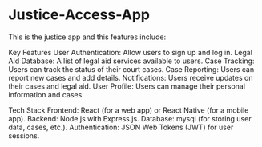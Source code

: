 # Justice-Access-App
This is the justice app and this features include:

Key Features
User Authentication: Allow users to sign up and log in.
Legal Aid Database: A list of legal aid services available to users.
Case Tracking: Users can track the status of their court cases.
Case Reporting: Users can report new cases and add details.
Notifications: Users receive updates on their cases and legal aid.
User Profile: Users can manage their personal information and cases.

Tech Stack
Frontend: React (for a web app) or React Native (for a mobile app).
Backend: Node.js with Express.js.
Database: mysql (for storing user data, cases, etc.).
Authentication: JSON Web Tokens (JWT) for user sessions.
